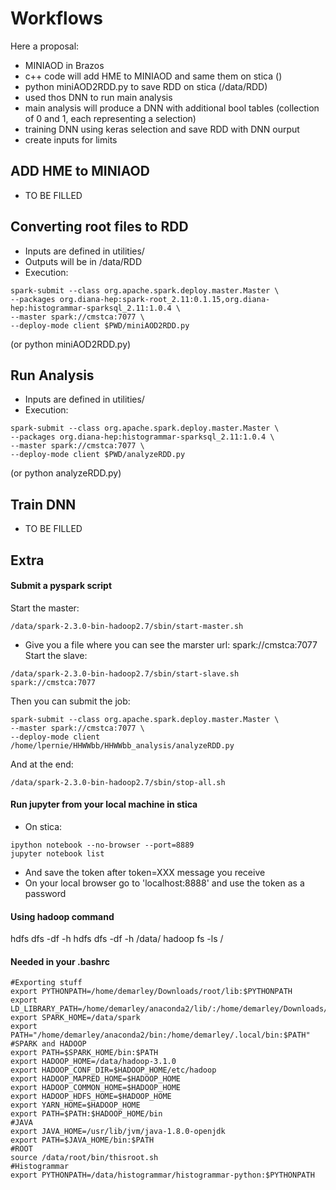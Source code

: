 #  Workflows
Here a proposal:
-  MINIAOD in Brazos
-  c++ code will add HME to MINIAOD and same them on stica ()
-  python miniAOD2RDD.py to save RDD on stica (/data/RDD)
-  used thos DNN to run main analysis
-  main analysis will produce a DNN with additional bool tables (collection of 0 and 1, each representing a selection)
-  training DNN using keras selection and save RDD with DNN ourput
-  create inputs for limits

## ADD HME to MINIAOD
-  TO BE FILLED

## Converting root files to RDD
-  Inputs are defined in utilities/
-  Outputs will be in /data/RDD
-  Execution:
```
spark-submit --class org.apache.spark.deploy.master.Master \
--packages org.diana-hep:spark-root_2.11:0.1.15,org.diana-hep:histogrammar-sparksql_2.11:1.0.4 \
--master spark://cmstca:7077 \
--deploy-mode client $PWD/miniAOD2RDD.py
```
(or python miniAOD2RDD.py)

## Run Analysis
-  Inputs are defined in utilities/
-  Execution:
```
spark-submit --class org.apache.spark.deploy.master.Master \
--packages org.diana-hep:histogrammar-sparksql_2.11:1.0.4 \
--master spark://cmstca:7077 \
--deploy-mode client $PWD/analyzeRDD.py
```
(or python analyzeRDD.py)

## Train DNN
- TO BE FILLED

## Extra
#### Submit a pyspark script
Start the master:
```
/data/spark-2.3.0-bin-hadoop2.7/sbin/start-master.sh
```
-  Give you a file where you can see the marster url: spark://cmstca:7077
Start the slave:
```
/data/spark-2.3.0-bin-hadoop2.7/sbin/start-slave.sh spark://cmstca:7077
```
Then you can submit the job:
```
spark-submit --class org.apache.spark.deploy.master.Master \
--master spark://cmstca:7077 \
--deploy-mode client /home/lpernie/HHWWbb/HHWWbb_analysis/analyzeRDD.py
```
And at the end:
```
/data/spark-2.3.0-bin-hadoop2.7/sbin/stop-all.sh
```
#### Run jupyter from your local machine in stica
-  On stica:
```
ipython notebook --no-browser --port=8889
jupyter notebook list
```
-  And save the token after token=XXX message you receive
-  On your local browser go to 'localhost:8888' and use the token as a password

#### Using hadoop command
hdfs dfs -df -h
hdfs dfs -df -h /data/
hadoop fs -ls /

#### Needed in your .bashrc
```
#Exporting stuff
export PYTHONPATH=/home/demarley/Downloads/root/lib:$PYTHONPATH
export LD_LIBRARY_PATH=/home/demarley/anaconda2/lib/:/home/demarley/Downloads/root/lib:$LD_LIBRARY_PATH
export SPARK_HOME=/data/spark
export PATH="/home/demarley/anaconda2/bin:/home/demarley/.local/bin:$PATH"
#SPARK and HADOOP
export PATH=$SPARK_HOME/bin:$PATH
export HADOOP_HOME=/data/hadoop-3.1.0
export HADOOP_CONF_DIR=$HADOOP_HOME/etc/hadoop
export HADOOP_MAPRED_HOME=$HADOOP_HOME
export HADOOP_COMMON_HOME=$HADOOP_HOME
export HADOOP_HDFS_HOME=$HADOOP_HOME
export YARN_HOME=$HADOOP_HOME
export PATH=$PATH:$HADOOP_HOME/bin
#JAVA
export JAVA_HOME=/usr/lib/jvm/java-1.8.0-openjdk
export PATH=$JAVA_HOME/bin:$PATH
#ROOT
source /data/root/bin/thisroot.sh
#Histogrammar
export PYTHONPATH=/data/histogrammar/histogrammar-python:$PYTHONPATH
```
